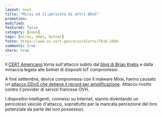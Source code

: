 ```yaml
---
layout: news
title: "Mirai ed il pericolo di altri DDoS"
promotion: 
modified: 
featured: false
category: [news]
tags: [mirai, ddos, botnet]
fonte: https://www.us-cert.gov/ncas/alerts/TA16-288A
comments: true
share: true
---
```


Il [CERT Americano](https://www.us-cert.gov) torna sull'attacco subito dal [blog di Brian Krebs](https://krebsonsecurity.com) e dalla minaccia legata alle botnet di dispositi IoT compromessi.

A fine settembre, device compromessi con il malware Mirai, hanno causato un [attacco DDoS che detiene il record per amplificazione](http://arstechnica.com/security/2016/09/botnet-of-145k-cameras-reportedly-deliver-internets-biggest-ddos-ever/). Attacco rivolto contro il provider di servizi francese OVH.

I dispositivi intelligenti, connessi su Internet, stanno diventando un pericoloso veicolo d'attacco, soprattutto per la mancata percezione del loro potenziale da parte dei loro possessori.

